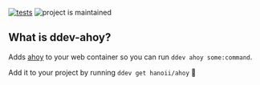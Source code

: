 [![tests](https://github.com/hanoii/ddev-ahoy/actions/workflows/tests.yml/badge.svg)](https://github.com/drud/ddev-ahoy/actions/workflows/tests.yml) ![project is maintained](https://img.shields.io/maintenance/yes/2022.svg)

## What is ddev-ahoy?

Adds [ahoy][ahoy] to your web container so you can run `ddev ahoy some:command`.

Add it to your project by running `ddev get hanoii/ahoy` :rocket:

[ahoy]: https://github.com/ahoy-cli
